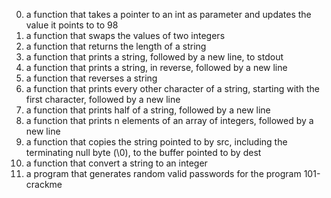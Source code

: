 0. a function that takes a pointer to an int as parameter and updates the value it points to to 98
1. a function that swaps the values of two integers
2. a function that returns the length of a string
3. a function that prints a string, followed by a new line, to stdout
4. a function that prints a string, in reverse, followed by a new line
5. a function that reverses a string
6. a function that prints every other character of a string, starting with the first character, followed by a new line
7. a function that prints half of a string, followed by a new line
8. a function that prints n elements of an array of integers, followed by a new line
9. a function that copies the string pointed to by src, including the terminating null byte (\0), to the buffer pointed to by dest
100. a function that convert a string to an integer
101. a program that generates random valid passwords for the program 101-crackme
